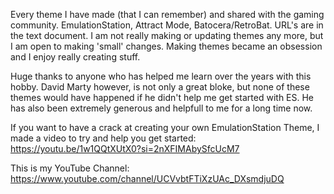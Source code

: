 Every theme I have made (that I can remember) and shared with the gaming community.
EmulationStation, Attract Mode, Batocera/RetroBat.
URL's are in the text document.
I am not really making or updating themes any more, but I am open to making 'small' changes.
Making themes became an obsession and I enjoy really creating stuff.

Huge thanks to anyone who has helped me learn over the years with this hobby.
David Marty however, is not only a great bloke, but none of these themes would have happened if he didn't help me get started with ES. He has also been extremely generous and helpfull to me for a long time now.

If you want to have a crack at creating your own EmulationStation Theme, I made a video to try and help you get started:
https://youtu.be/1w1QQtXUtX0?si=2nXFIMAbySfcUcM7

This is my YouTube Channel: https://www.youtube.com/channel/UCVvbtFTiXzUAc_DXsmdjuDQ

